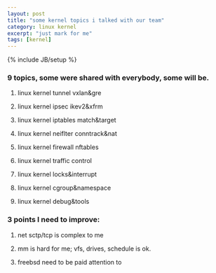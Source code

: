 ```yaml
---
layout: post
title: "some kernel topics i talked with our team"
category: linux kernel
excerpt: "just mark for me"
tags: [kernel]
---
```

{% include JB/setup %}

### 9 topics, some were shared with everybody, some will be.

1. linux kernel tunnel vxlan&gre

2. linux kernel ipsec ikev2&xfrm

3. linux kernel iptables match&target

4. linux kernel neiflter conntrack&nat

5. linux kernel firewall nftables

6. linux kernel traffic control

7. linux kernel locks&interrupt

8. linux kernel cgroup&namespace

9. linux kernel debug&tools


### 3 points I need to improve:

1. net sctp/tcp is complex to me

2. mm is hard for me; vfs, drives, schedule is ok.

3. freebsd need to be paid attention to

